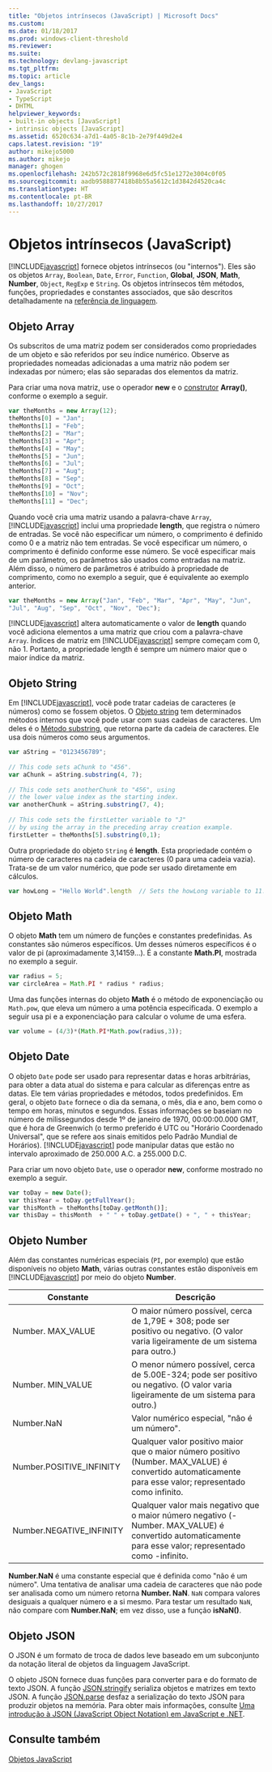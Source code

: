```yaml
---
title: "Objetos intrínsecos (JavaScript) | Microsoft Docs"
ms.custom: 
ms.date: 01/18/2017
ms.prod: windows-client-threshold
ms.reviewer: 
ms.suite: 
ms.technology: devlang-javascript
ms.tgt_pltfrm: 
ms.topic: article
dev_langs:
- JavaScript
- TypeScript
- DHTML
helpviewer_keywords:
- built-in objects [JavaScript]
- intrinsic objects [JavaScript]
ms.assetid: 6520c634-a7d1-4a05-8c1b-2e79f449d2e4
caps.latest.revision: "19"
author: mikejo5000
ms.author: mikejo
manager: ghogen
ms.openlocfilehash: 242b572c2818f9968e6d5fc51e1272e3004c0f05
ms.sourcegitcommit: aadb9588877418b8b55a5612c1d3842d4520ca4c
ms.translationtype: HT
ms.contentlocale: pt-BR
ms.lasthandoff: 10/27/2017
---
```

# <a name="intrinsic-objects-javascript"></a>Objetos intrínsecos (JavaScript)
[!INCLUDE[javascript](../javascript/includes/javascript-md.md)] fornece objetos intrínsecos (ou "internos"). Eles são os objetos `Array`, `Boolean`, `Date`, `Error`, `Function`, **Global**, **JSON**, **Math**, **Number**, `Object`, `RegExp` e `String`. Os objetos intrínsecos têm métodos, funções, propriedades e constantes associados, que são descritos detalhadamente na [referência de linguagem](../javascript/reference/javascript-reference.md).  
  
## <a name="array-object"></a>Objeto Array  
 Os subscritos de uma matriz podem ser considerados como propriedades de um objeto e são referidos por seu índice numérico. Observe as propriedades nomeadas adicionadas a uma matriz não podem ser indexadas por número; elas são separadas dos elementos da matriz.  
  
 Para criar uma nova matriz, use o operador **new** e o [construtor](../javascript/reference/constructor-property-object-javascript.md) **Array()**, conforme o exemplo a seguir.  
  
```JavaScript  
var theMonths = new Array(12);  
theMonths[0] = "Jan";  
theMonths[1] = "Feb";  
theMonths[2] = "Mar";  
theMonths[3] = "Apr";  
theMonths[4] = "May";  
theMonths[5] = "Jun";  
theMonths[6] = "Jul";  
theMonths[7] = "Aug";  
theMonths[8] = "Sep";  
theMonths[9] = "Oct";  
theMonths[10] = "Nov";  
theMonths[11] = "Dec";  
```  
  
 Quando você cria uma matriz usando a palavra-chave `Array`, [!INCLUDE[javascript](../javascript/includes/javascript-md.md)] inclui uma propriedade **length**, que registra o número de entradas. Se você não especificar um número, o comprimento é definido como 0 e a matriz não tem entradas. Se você especificar um número, o comprimento é definido conforme esse número. Se você especificar mais de um parâmetro, os parâmetros são usados como entradas na matriz. Além disso, o número de parâmetros é atribuído à propriedade de comprimento, como no exemplo a seguir, que é equivalente ao exemplo anterior.  
  
```JavaScript  
var theMonths = new Array("Jan", "Feb", "Mar", "Apr", "May", "Jun",   
"Jul", "Aug", "Sep", "Oct", "Nov", "Dec");  
```  
  
 [!INCLUDE[javascript](../javascript/includes/javascript-md.md)] altera automaticamente o valor de **length** quando você adiciona elementos a uma matriz que criou com a palavra-chave `Array`. Índices de matriz em [!INCLUDE[javascript](../javascript/includes/javascript-md.md)] sempre começam com 0, não 1. Portanto, a propriedade length é sempre um número maior que o maior índice da matriz.  
  
## <a name="string-object"></a>Objeto String  
 Em [!INCLUDE[javascript](../javascript/includes/javascript-md.md)], você pode tratar cadeias de caracteres (e números) como se fossem objetos. O [Objeto string](../javascript/reference/string-object-javascript.md) tem determinados métodos internos que você pode usar com suas cadeias de caracteres. Um deles é o [Método substring](../javascript/reference/substring-method-string-javascript.md), que retorna parte da cadeia de caracteres. Ele usa dois números como seus argumentos.  
  
```JavaScript  
var aString = "0123456789";  
  
// This code sets aChunk to "456".  
var aChunk = aString.substring(4, 7);  
  
// This code sets anotherChunk to "456", using  
// the lower value index as the starting index.  
var anotherChunk = aString.substring(7, 4);  
  
// This code sets the firstLetter variable to "J"  
// by using the array in the preceding array creation example.  
firstLetter = theMonths[5].substring(0,1);  
```  
  
 Outra propriedade do objeto `String` é **length**. Esta propriedade contém o número de caracteres na cadeia de caracteres (0 para uma cadeia vazia). Trata-se de um valor numérico, que pode ser usado diretamente em cálculos.  
  
```JavaScript  
var howLong = "Hello World".length  // Sets the howLong variable to 11.  
```  
  
## <a name="math-object"></a>Objeto Math  
 O objeto **Math** tem um número de funções e constantes predefinidas. As constantes são números específicos. Um desses números específicos é o valor de pi (aproximadamente 3,14159...). É a constante **Math.PI**, mostrada no exemplo a seguir.  
  
```JavaScript  
var radius = 5;  
var circleArea = Math.PI * radius * radius;  
```  
  
 Uma das funções internas do objeto **Math** é o método de exponenciação ou `Math.pow`, que eleva um número a uma potência especificada. O exemplo a seguir usa pi e a exponenciação para calcular o volume de uma esfera.  
  
```JavaScript  
var volume = (4/3)*(Math.PI*Math.pow(radius,3));  
```  
  
## <a name="date-object"></a>Objeto Date  
 O objeto `Date` pode ser usado para representar datas e horas arbitrárias, para obter a data atual do sistema e para calcular as diferenças entre as datas. Ele tem várias propriedades e métodos, todos predefinidos. Em geral, o objeto `Date` fornece o dia da semana, o mês, dia e ano, bem como o tempo em horas, minutos e segundos. Essas informações se baseiam no número de milissegundos desde 1º de janeiro de 1970, 00:00:00.000 GMT, que é hora de Greenwich (o termo preferido é UTC ou "Horário Coordenado Universal", que se refere aos sinais emitidos pelo Padrão Mundial de Horários). [!INCLUDE[javascript](../javascript/includes/javascript-md.md)] pode manipular datas que estão no intervalo aproximado de 250.000 A.C. a 255.000 D.C.  
  
 Para criar um novo objeto `Date`, use o operador **new**, conforme mostrado no exemplo a seguir.  
  
```JavaScript  
var toDay = new Date();    
var thisYear = toDay.getFullYear();  
var thisMonth = theMonths[toDay.getMonth()];  
var thisDay = thisMonth  + " " + toDay.getDate() + ", " + thisYear;  
```  
  
## <a name="number-object"></a>Objeto Number  
 Além das constantes numéricas especiais (`PI`, por exemplo) que estão disponíveis no objeto **Math**, várias outras constantes estão disponíveis em [!INCLUDE[javascript](../javascript/includes/javascript-md.md)] por meio do objeto **Number**.  
  
|Constante|Descrição|  
|--------------|-----------------|  
|Number. MAX_VALUE|O maior número possível, cerca de 1,79E + 308; pode ser positivo ou negativo. (O valor varia ligeiramente de um sistema para outro.)|  
|Number. MIN_VALUE|O menor número possível, cerca de 5.00E-324; pode ser positivo ou negativo. (O valor varia ligeiramente de um sistema para outro.)|  
|Number.NaN|Valor numérico especial, "não é um número".|  
|Number.POSITIVE_INFINITY|Qualquer valor positivo maior que o maior número positivo (Number. MAX_VALUE) é convertido automaticamente para esse valor; representado como infinito.|  
|Number.NEGATIVE_INFINITY|Qualquer valor mais negativo que o maior número negativo (-Number. MAX_VALUE) é convertido automaticamente para esse valor; representado como -infinito.|  
  
 **Number.NaN** é uma constante especial que é definida como "não é um número". Uma tentativa de analisar uma cadeia de caracteres que não pode ser analisada como um número retorna **Number. NaN**. `NaN` compara valores desiguais a qualquer número e a si mesmo. Para testar um resultado `NaN`, não compare com **Number.NaN**; em vez disso, use a função **isNaN()**.  
  
## <a name="json-object"></a>Objeto JSON  
 O JSON é um formato de troca de dados leve baseado em um subconjunto da notação literal de objetos da linguagem JavaScript.  
  
 O objeto JSON fornece duas funções para converter para e do formato de texto JSON. A função [JSON.stringify](../javascript/reference/json-stringify-function-javascript.md) serializa objetos e matrizes em texto JSON. A função [JSON.parse](../javascript/reference/json-parse-function-javascript.md) desfaz a serialização do texto JSON para produzir objetos na memória. Para obter mais informações, consulte [Uma introdução à JSON (JavaScript Object Notation) em JavaScript e .NET](http://go.microsoft.com/fwlink/?LinkId=124098).  
  
## <a name="see-also"></a>Consulte também  
 [Objetos JavaScript](../javascript/reference/javascript-objects.md)